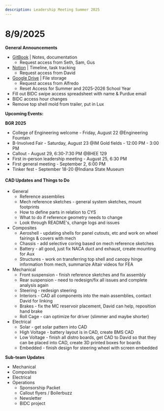 ```yaml
---
description: Leadership Meeting Summer 2025
---
```


# 8/9/2025

**General Announcements**

* [GitBook](https://app.gitbook.com/o/VgqQpOyMtIqpSG170vlO/s/UuRMvpyeM6qdlkjmzeYV/) | Notes, documentation
  * Request access from Seth, Sam, Gus
* [Notion](https://www.notion.so/1e769fc04635804cbf0dc10664dbc7b6?v=1e769fc04635808ab9b1000c6272e030) | Timeline, task tracking
  * Request access from David
* [Google Drive](https://drive.google.com/drive/folders/0AKxDeNG8SvqIUk9PVA) | File storage
  * Request access from Alfredo
  * Reset Access for Summer and 2025-2026 School Year
* Fill out BIDC swipe access spreadsheet with name & Purdue email
* BIDC access hour changes
* Remove top shell mold from trailer, put in Lux



**Upcoming Events:**

**BGR 2025**

* College of Engineering welcome - Friday, August 22 @Engineering Fountain
* B-Involved Fair - Saturday, August 23 @IM Gold fields - 12:00 PM - 3:00 PM
* Callout - August 29, 6:30-7:30 PM @BHEE 129&#x20;
* First in-person leadership meeting - August 25, 6:30 PM
* First general meeting - September 2, 6:00 PM
* Tinker fest - September 18-20 @Indiana State Museum



#### CAD Updates and Things to Do

* General
  * Reference assemblies
  * Mech reference sketches - general system sketches, mount footprints
  * How to define parts in relation to CYS
  * What to do if reference geometry needs to change
  * Look through README's, change logs and issues
* Composites
  * Aeroshell - updating shells for panel cutouts, etc and work on wheel fairings & covers with mech
  * Chassis - add selective coring based on mech reference sketches
  * Battery - all good, just fix NACA duct and exhaust, create mounting for Aux
  * Structures - work on transferring top shell and canopy hinge information from mech, summarize Altair videos for FEA
* Mechanical
  * Front suspension - finish reference sketches and fix assembly
  * Rear suspension - need to redesign/fix all issues and complete analysis again
  * Steering - redesign steering
  * Interiors - CAD all components into the main assemblies, contact David for linking
  * Brakes - fix the MC reservoir placement, David can help, reposition hand brake
  * Roll Cage - can optimize for driver (slimmer and maybe shorter)
* Electrical
  * Solar - get solar pattern into CAD
  * High Voltage - battery layout is in CAD, create BMS CAD
  * Low Voltage - finish all distro boards, get CAD to David so that they can be placed into CAD, create 3D printed boxes for boards
  * Embedded - finish design for steering wheel with screen embedded

**Sub-team Updates**

* Mechanical
* Composites
* Electrical
* Operations
  * Sponsorship Packet
  * Callout flyers / Boilerbuzz
  * Newsletter
  * BIDC project



